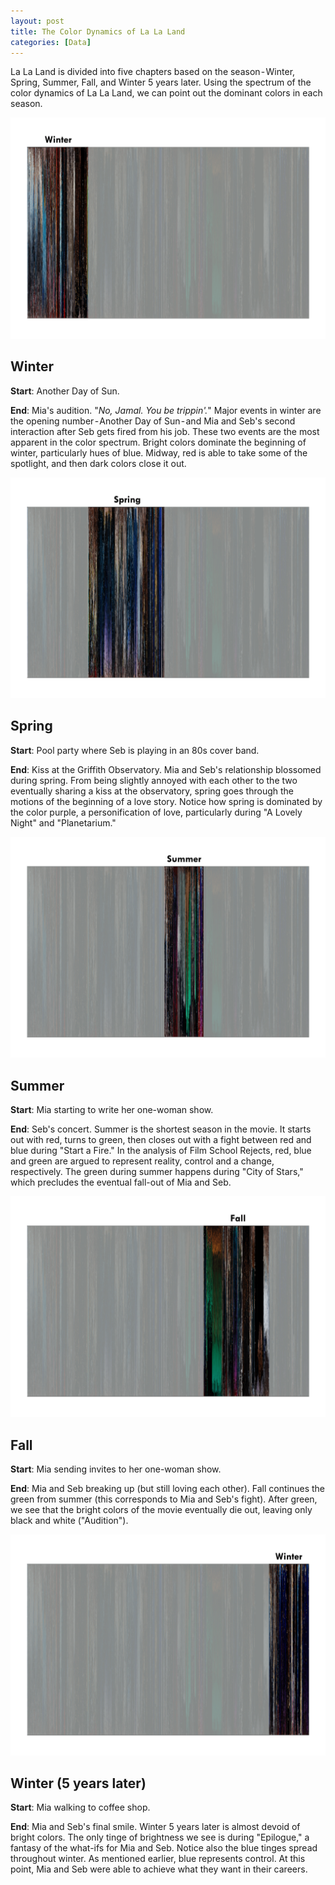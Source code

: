 ```yaml
---
layout: post
title: The Color Dynamics of La La Land
categories: [Data]
---
```


La La Land is divided into five chapters based on the season - Winter, Spring, Summer, Fall, and Winter 5 years later. Using the spectrum of the color dynamics of La La Land, we can point out the dominant colors in each season.

![](/images/20170519_01.png)

## Winter
**Start**: Another Day of Sun.

**End**: Mia's audition. "*No, Jamal. You be trippin'.*"
Major events in winter are the opening number - Another Day of Sun - and Mia and Seb's second interaction after Seb gets fired from his job. These two events are the most apparent in the color spectrum. Bright colors dominate the beginning of winter, particularly hues of blue. Midway, red is able to take some of the spotlight, and then dark colors close it out.

![](/images/20170519_02.png)

## Spring
**Start**: Pool party where Seb is playing in an 80s cover band.

**End**: Kiss at the Griffith Observatory.
Mia and Seb's relationship blossomed during spring. From being slightly annoyed with each other to the two eventually sharing a kiss at the observatory, spring goes through the motions of the beginning of a love story. Notice how spring is dominated by the color purple, a personification of love, particularly during "A Lovely Night" and "Planetarium."

![](/images/20170519_03.png)

## Summer
**Start**: Mia starting to write her one-woman show.

**End**: Seb's concert.
Summer is the shortest season in the movie. It starts out with red, turns to green, then closes out with a fight between red and blue during "Start a Fire." In the analysis of Film School Rejects, red, blue and green are argued to represent reality, control and a change, respectively. The green during summer happens during "City of Stars," which precludes the eventual fall-out of Mia and Seb.

![](/images/20170519_04.png)

## Fall
**Start**: Mia sending invites to her one-woman show.

**End**: Mia and Seb breaking up (but still loving each other).
Fall continues the green from summer (this corresponds to Mia and Seb's fight). After green, we see that the bright colors of the movie eventually die out, leaving only black and white ("Audition").

![](/images/20170519_05.png)

## Winter (5 years later)
**Start**: Mia walking to coffee shop.

**End**: Mia and Seb's final smile.
Winter 5 years later is almost devoid of bright colors. The only tinge of brightness we see is during "Epilogue," a fantasy of the what-ifs for Mia and Seb. Notice also the blue tinges spread throughout winter. As mentioned earlier, blue represents control. At this point, Mia and Seb were able to achieve what they want in their careers.

